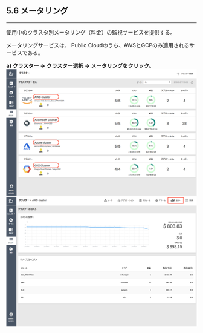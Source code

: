 ## 5.6 メータリング

---

使用中のクラスタ別メータリング（料金）の監視サービスを提供する。

メータリングサービスは、 Public Cloudのうち、AWSとGCPのみ適用されるサービスである。

**a\) クラスター → クラスター選択 → メータリングをクリック。**![](/assets/JP/2.5/5.6_1.png)![](/assets/JP/2.5/5.6_2.png)

